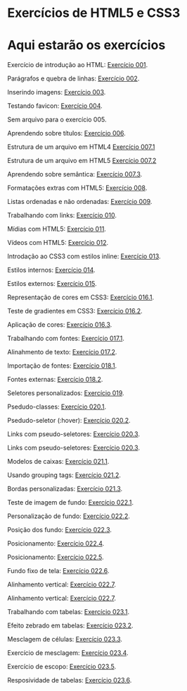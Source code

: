 # Exercícios de HTML5 e CSS3

<h1>Aqui estarão os exercícios</h1>
<p>Exercício de introdução ao HTML: <a href="https://developerm4rco.github.io/html-css/exercicios/ex001/index.html">Exercício 001</a>.</p>
<p>Parágrafos e quebra de linhas: <a href="https://developerm4rco.github.io/html-css/exercicios/ex002/index.html">Exercício 002</a>.</p>
<p>Inserindo imagens: <a href="https://developerm4rco.github.io/html-css/exercicios/ex003/index.html">Exercício 003</a>.</p>
<p>Testando favicon: <a href="https://developerm4rco.github.io/html-css/exercicios/ex004/index.html">Exercício 004</a>.</p>
<p>Sem arquivo para o exercício 005.</p>
<p>Aprendendo sobre títulos: <a href="https://developerm4rco.github.io/html-css/exercicios/ex006/index.html">Exercício 006</a>.</p>
<p>Estrutura de um arquivo em HTML4 <a href="https://developerm4rco.github.io/html-css/exercicios/ex007/html4.html">Exercício 007.1</a></p>
<p>Estrutura de um arquivo em HTML5 <a href="https://developerm4rco.github.io/html-css/exercicios/ex007/html5.html">Exercício 007.2</a></p>
<p>Aprendendo sobre semântica: <a href="https://developerm4rco.github.io/html-css/exercicios/ex007/index.html">Exercício 007.3</a>.</p>
<p>Formatações extras com HTML5: <a href="https://developerm4rco.github.io/html-css/exercicios/ex008/index.html">Exercício 008</a>.</p>
<p>Listas ordenadas e não ordenadas: <a href="https://developerm4rco.github.io/html-css/exercicios/ex009/index.html">Exercício 009</a>.</p>
<p>Trabalhando com links: <a href="https://developerm4rco.github.io/html-css/exercicios/ex010/index.html">Exercício 010</a>.</p>
<p>Mídias com HTML5: <a href="https://developerm4rco.github.io/html-css/exercicios/ex011/index.html">Exercício 011</a>.</p>
<p>Vídeos com HTML5: <a href="https://developerm4rco.github.io/html-css/exercicios/ex012/index.html">Exercício 012</a>.</p>
<p>Introdação ao CSS3 com estilos inline: <a href="https://developerm4rco.github.io/html-css/exercicios/ex013/index.html">Exercício 013</a>.</p>
<p>Estilos internos: <a href="https://developerm4rco.github.io/html-css/exercicios/ex014/index.html">Exercício 014</a>.</p>
<p>Estilos externos: <a href="https://developerm4rco.github.io/html-css/exercicios/ex015/index.html">Exercício 015</a>.</p>
<p>Representação de cores em CSS3: <a href="https://developerm4rco.github.io/html-css/exercicios/ex016/cor001.html">Exercício 016.1</a>.</p>
<p>Teste de gradientes em CSS3: <a href="https://developerm4rco.github.io/html-css/exercicios/ex016/cor002.html">Exercício 016.2</a>.</p>
<p>Aplicação de cores: <a href="https://developerm4rco.github.io/html-css/exercicios/ex016/index.html">Exercício 016.3</a>.</p>
<p>Trabalhando com fontes: <a href="https://developerm4rco.github.io/html-css/exercicios/ex017/fonte01.html">Exercício 017.1</a>.</p>
<p>Alinahmento de texto: <a href="https://developerm4rco.github.io/html-css/exercicios/ex017/fonte02.html">Exercício 017.2</a>.</p>
<p>Importação de fontes: <a href="https://developerm4rco.github.io/html-css/exercicios/ex018/fonte01.html">Exercício 018.1</a>.</p>
<p>Fontes externas: <a href="https://developerm4rco.github.io/html-css/exercicios/ex018/fonte02.html">Exercício 018.2</a>.</p>
<p>Seletores personalizados: <a href="https://developerm4rco.github.io/html-css/exercicios/ex019/index.html">Exercício 019</a>.</p>
<p>Psedudo-classes: <a href="https://developerm4rco.github.io/html-css/exercicios/ex020/index.html">Exercício 020.1</a>.</p>
<p>Psedudo-seletor (:hover): <a href="https://developerm4rco.github.io/html-css/exercicios/ex020/hover.html">Exercício 020.2</a>.</p>
<p>Links com pseudo-seletores: <a href="https://developerm4rco.github.io/html-css/exercicios/ex020/links.html">Exercício 020.3</a>.</p>
<p>Links com pseudo-seletores: <a href="https://developerm4rco.github.io/html-css/exercicios/ex020/links.html">Exercício 020.3</a>.</p>
<p>Modelos de caixas: <a href="https://developerm4rco.github.io/html-css/exercicios/ex021/caixa01.html">Exercício 021.1</a>.</p>
<p>Usando grouping tags: <a href="https://developerm4rco.github.io/html-css/exercicios/ex021/caixa02.html">Exercício 021.2</a>.</p>
<p>Bordas personalizadas: <a href="https://developerm4rco.github.io/html-css/exercicios/ex021/caixa03.html">Exercício 021.3</a>.</p>
<p>Teste de imagem de fundo: <a href="https://developerm4rco.github.io/html-css/exercicios/ex022/fundo001.html">Exercício 022.1</a>.</p>
<p>Personalização de fundo: <a href="https://developerm4rco.github.io/html-css/exercicios/ex022/fundo002.html">Exercício 022.2</a>.</p>
<p>Posição dos fundo: <a href="https://developerm4rco.github.io/html-css/exercicios/ex022/fundo003.html">Exercício 022.3</a>.</p>
<p>Posicionamento: <a href="https://developerm4rco.github.io/html-css/exercicios/ex022/fundo004.html">Exercício 022.4</a>.</p>
<p>Posicionamento: <a href="https://developerm4rco.github.io/html-css/exercicios/ex022/fundo005.html">Exercício 022.5</a>.</p>
<p>Fundo fixo de tela: <a href="https://developerm4rco.github.io/html-css/exercicios/ex022/fundo006.html">Exercício 022.6</a>.</p>
<p>Alinhamento vertical: <a href="https://developerm4rco.github.io/html-css/exercicios/ex022/fundo007.html">Exercício 022.7</a>.</p>
<p>Alinhamento vertical: <a href="https://developerm4rco.github.io/html-css/exercicios/ex022/fundo007.html">Exercício 022.7</a>.</p>
<p>Trabalhando com tabelas: <a href="https://developerm4rco.github.io/html-css/exercicios/ex023/tabela001.html">Exercício 023.1</a>.</p>
<p>Efeito zebrado em tabelas: <a href="https://developerm4rco.github.io/html-css/exercicios/ex023/tabela002.html">Exercício 023.2</a>.</p>
<p>Mesclagem de células: <a href="https://developerm4rco.github.io/html-css/exercicios/ex023/tabela003.html">Exercício 023.3</a>.</p>
<p>Exercício de mesclagem: <a href="https://developerm4rco.github.io/html-css/exercicios/ex023/tabela004.html">Exercício 023.4</a>.</p>
<p>Exercício de escopo: <a href="https://developerm4rco.github.io/html-css/exercicios/ex023/tabela005.html">Exercício 023.5</a>.</p>
<p>Resposividade de tabelas: <a href="https://developerm4rco.github.io/html-css/exercicios/ex023/tabela006.html">Exercício 023.6</a>.</p>